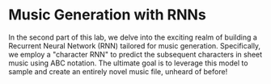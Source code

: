 # Music Generation with RNNs

In the second part of this lab, we delve into the exciting realm of building a Recurrent Neural Network (RNN) tailored for music generation. Specifically, we employ a "character RNN" to predict the subsequent characters in sheet music using ABC notation. The ultimate goal is to leverage this model to sample and create an entirely novel music file, unheard of before!
